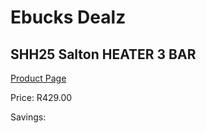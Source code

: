 
# Ebucks Dealz
## SHH25 Salton HEATER 3 BAR
[Product Page](https://www.ebucks.com/web/shop/productSelected.do?prodId=319789685&catId=1157551316)

Price: R429.00

Savings: 


	